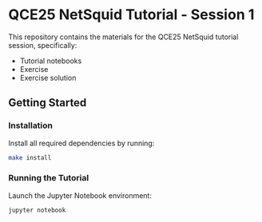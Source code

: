 # QCE25 NetSquid Tutorial - Session 1

This repository contains the materials for the QCE25 NetSquid tutorial session, specifically:

- Tutorial notebooks
- Exercise
- Exercise solution

## Getting Started

### Installation
Install all required dependencies by running:
```bash
make install
```

### Running the Tutorial
Launch the Jupyter Notebook environment:
```bash
jupyter notebook
```
